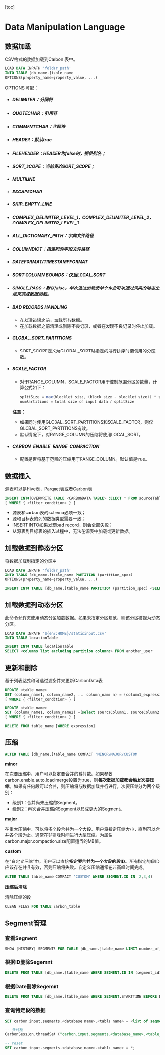 [toc]

# Data Manipulation Language

## 数据加载

CSV格式的数据加载到Carbon 表中。

```sql
LOAD DATA INPATH 'folder_path'
INTO TABLE [db_name.]table_name 
OPTIONS(property_name=property_value, ...)
```

OPTIONS 可配：

- ##### DELIMITER：分隔符

- ##### QUOTECHAR：引用符

- ##### COMMENTCHAR：注释符

- ##### HEADER：默认true

- ##### FILEHEADER：HEADER为false时，提供列名；

- ##### SORT_SCOPE：当前表的SORT_SCOPE；

- ##### MULTILINE

- ##### ESCAPECHAR

- ##### SKIP_EMPTY_LINE

- ##### COMPLEX_DELIMITER_LEVEL_1，COMPLEX_DELIMITER_LEVEL_2，COMPLEX_DELIMITER_LEVEL_3

- ##### ALL_DICTIONARY_PATH：字典文件路径

- ##### COLUMNDICT：指定列的字段文件路径

- ##### DATEFORMAT/TIMESTAMPFORMAT

- ##### SORT COLUMN BOUNDS：仅当LOCAL_SORT

- ##### SINGLE_PASS：默认false，单次通过加载使单个作业可以通过词典的动态生成来完成数据加载。

- ##### BAD RECORDS HANDLING

  - 在处理错误之前，加载所有数据。
  - 在加载数据之前清理或删除不良记录，或者在发现不良记录时停止加载。

- ##### GLOBAL_SORT_PARTITIONS

  - SORT_SCOPE定义为GLOBAL_SORT时指定的进行排序时要使用的分区数。

- ##### SCALE_FACTOR

  - 对于RANGE_COLUMN，SCALE_FACTOR用于控制范围分区的数量，计算公式如下：

    ```java
    splitSize = max(blocklet_size, (block_size - blocklet_size)) * scale_factor
    numPartitions = total size of input data / splitSize
    ```

  **注意：**

  - 如果同时使用GLOBAL_SORT_PARTITIONS和SCALE_FACTOR，则仅GLOBAL_SORT_PARTITIONS有效。
  - 默认情况下，对RANGE_COLUMN的压缩将使用LOCAL_SORT。

- ##### CARBON_ENABLE_RANGE_COMPACTION

  - 配置是否将基于范围的压缩用于RANGE_COLUMN。默认值是true。

## 数据插入

源表可以是Hive表，Parquet表或者Carbon表

```sql
INSERT INTO|OVERWRITE TABLE <CARBONDATA TABLE> SELECT * FROM sourceTableName 
[ WHERE { <filter_condition> } ]
```

- 源表和carbon表的schema必须一致；
- 源和目标表的列的数据类型需要一致；
- INSERT INTO如果发现bad record，则会全部失败；
- 从源表到目标表的插入过程中，无法在源表中加载或更新数据。

## 加载数据到静态分区

将数据加载到指定的分区中

```sql
LOAD DATA INPATH 'folder_path'
INTO TABLE [db_name.]table_name PARTITION (partition_spec) 
OPTIONS(property_name=property_value, ...)

INSERT INTO TABLE [db_name.]table_name PARTITION (partition_spec) <SELECT STATEMENT>
```

## 加载数据到动态分区

此命令允许您使用动态分区加载数据。如果未指定分区规范，则该分区被视为动态分区。

```sql
LOAD DATA INPATH '${env:HOME}/staticinput.csv'
INTO TABLE locationTable

INSERT INTO TABLE locationTable
SELECT <columns list excluding partition columns> FROM another_user
```

## 更新和删除

基于列表达式和可选过滤条件来更新CarbonData表

```sql
UPDATE <table_name> 
SET (column_name1, column_name2, ... column_name n) = (column1_expression , column2_expression, ... column n_expression )
[ WHERE { <filter_condition> } ]

UPDATE <table_name>
SET (column_name1, column_name2) =(select sourceColumn1, sourceColumn2 from sourceTable [ WHERE { <filter_condition> } ] )
[ WHERE { <filter_condition> } ]

DELETE FROM table_name [WHERE expression]
```

## 压缩

```sql
ALTER TABLE [db_name.]table_name COMPACT 'MINOR/MAJOR/CUSTOM'
```

**minor**

在次要压缩中，用户可以指定要合并的载荷数。如果参数carbon.enable.auto.load.merge设置为true，则**每次数据加载都会触发次要压缩**。如果有任何段可以合并，则压缩将与数据加载并行进行，次要压缩分为两个级别：

- 级别1：合并尚未压缩的Segment。
- 级别2：再次合并压缩的Segment以形成更大的Segment。

**major**

在重大压缩中，可以将多个段合并为一个大段。用户将指定压缩大小，直到可以合并各个段为止。通常在非高峰时间进行大型压缩。为属性carbon.major.compaction.size配置适当的MB值。

**custom**

在“自定义压缩”中，用户可以直接**指定要合并为一个大段的段ID**。所有指定的段ID应该存在并且有效，否则压缩将失败。自定义压缩通常在非高峰时间完成。

```sql
ALTER TABLE table_name COMPACT 'CUSTOM' WHERE SEGMENT.ID IN (2,3,4)
```

**压缩后清除**

清除压缩的段

```sql
CLEAN FILES FOR TABLE carbon_table
```

## Segment管理

### 查看Segment

```sql
SHOW [HISTORY] SEGMENTS FOR TABLE [db_name.]table_name LIMIT number_of_segments
```

### 根据ID删除Segemnt

```sql
DELETE FROM TABLE [db_name.]table_name WHERE SEGMENT.ID IN (segment_id1, ...)
```

### 根据Date删除Segemnt

```sql
DELETE FROM TABLE [db_name.]table_name WHERE SEGMENT.STARTTIME BEFORE DATE_VALUE
```

### 查询特定段的数据

```sql
SET carbon.input.segments.<database_name>.<table_name> = <list of segment IDs>

-- 多线程
CarbonSession.threadSet ("carbon.input.segments.<database_name>.<table_name>","<list of segment IDs>");

-- reset
SET carbon.input.segments.<database_name>.<table_name> = *;

```